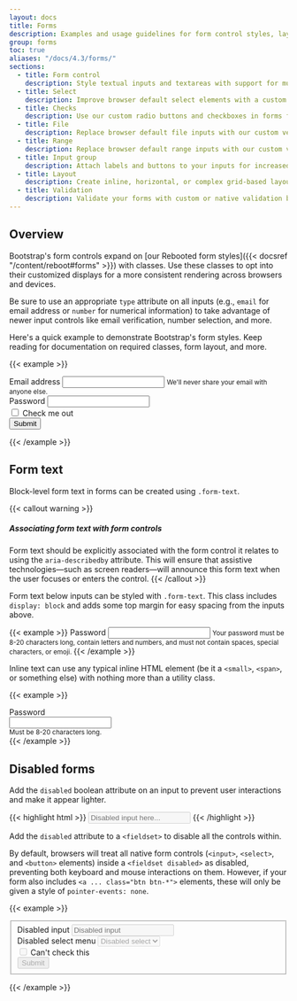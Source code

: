 ```yaml
---
layout: docs
title: Forms
description: Examples and usage guidelines for form control styles, layout options, and custom components for creating a wide variety of forms.
group: forms
toc: true
aliases: "/docs/4.3/forms/"
sections:
  - title: Form control
    description: Style textual inputs and textareas with support for multiple states.
  - title: Select
    description: Improve browser default select elements with a custom initial appearance.
  - title: Checks
    description: Use our custom radio buttons and checkboxes in forms for selecting input options.
  - title: File
    description: Replace browser default file inputs with our custom version with optional JavaScript.
  - title: Range
    description: Replace browser default range inputs with our custom version.
  - title: Input group
    description: Attach labels and buttons to your inputs for increased semantic value.
  - title: Layout
    description: Create inline, horizontal, or complex grid-based layouts with your forms.
  - title: Validation
    description: Validate your forms with custom or native validation behaviors and styles.
---
```


## Overview

Bootstrap's form controls expand on [our Rebooted form styles]({{< docsref "/content/reboot#forms" >}}) with classes. Use these classes to opt into their customized displays for a more consistent rendering across browsers and devices.

Be sure to use an appropriate `type` attribute on all inputs (e.g., `email` for email address or `number` for numerical information) to take advantage of newer input controls like email verification, number selection, and more.

Here's a quick example to demonstrate Bootstrap's form styles. Keep reading for documentation on required classes, form layout, and more.

{{< example >}}
<form>
  <div class="mb-3">
    <label for="exampleInputEmail1" class="form-label">Email address</label>
    <input type="email" class="form-control" id="exampleInputEmail1" aria-describedby="emailHelp">
    <small id="emailHelp" class="form-text">We'll never share your email with anyone else.</small>
  </div>
  <div class="mb-3">
    <label for="exampleInputPassword1" class="form-label">Password</label>
    <input type="password" class="form-control" id="exampleInputPassword1">
  </div>
  <div class="mb-3 form-check">
    <input type="checkbox" class="form-check-input" id="exampleCheck1">
    <label class="form-check-label" for="exampleCheck1">Check me out</label>
  </div>
  <button type="submit" class="btn btn-primary">Submit</button>
</form>
{{< /example >}}

## Form text

Block-level form text in forms can be created using `.form-text`.

{{< callout warning >}}
##### Associating form text with form controls

Form text should be explicitly associated with the form control it relates to using the `aria-describedby` attribute. This will ensure that assistive technologies—such as screen readers—will announce this form text when the user focuses or enters the control.
{{< /callout >}}

Form text below inputs can be styled with `.form-text`. This class includes `display: block` and adds some top margin for easy spacing from the inputs above.

{{< example >}}
<label for="inputPassword5" class="form-label">Password</label>
<input type="password" id="inputPassword5" class="form-control" aria-describedby="passwordHelpBlock">
<small id="passwordHelpBlock" class="form-text">
  Your password must be 8-20 characters long, contain letters and numbers, and must not contain spaces, special characters, or emoji.
</small>
{{< /example >}}

Inline text can use any typical inline HTML element (be it a `<small>`, `<span>`, or something else) with nothing more than a utility class.

{{< example >}}
<div class="row g-3 align-items-center">
  <div class="col-auto">
    <label for="inputPassword6" class="col-form-label">Password</label>
  </div>
  <div class="col-auto">
    <input type="password" id="inputPassword6" class="form-control" aria-describedby="passwordHelpInline">
  </div>
  <div class="col-auto">
    <small id="passwordHelpInline" class="text-muted">
      Must be 8-20 characters long.
    </small>
  </div>
</div>
{{< /example >}}

## Disabled forms

Add the `disabled` boolean attribute on an input to prevent user interactions and make it appear lighter.

{{< highlight html >}}
<input class="form-control" id="disabledInput" type="text" placeholder="Disabled input here..." disabled>
{{< /highlight >}}

Add the `disabled` attribute to a `<fieldset>` to disable all the controls within.

By default, browsers will treat all native form controls (`<input>`, `<select>`, and `<button>` elements) inside a `<fieldset disabled>` as disabled, preventing both keyboard and mouse interactions on them. However, if your form also includes `<a ... class="btn btn-*">` elements, these will only be given a style of `pointer-events: none`.

{{< example >}}
<form>
  <fieldset disabled aria-label="Disabled fieldset example">
    <div class="mb-3">
      <label for="disabledTextInput" class="form-label">Disabled input</label>
      <input type="text" id="disabledTextInput" class="form-control" placeholder="Disabled input">
    </div>
    <div class="mb-3">
      <label for="disabledSelect" class="form-label">Disabled select menu</label>
      <select id="disabledSelect" class="form-select">
        <option>Disabled select</option>
      </select>
    </div>
    <div class="mb-3">
      <div class="form-check">
        <input class="form-check-input" type="checkbox" id="disabledFieldsetCheck" disabled>
        <label class="form-check-label" for="disabledFieldsetCheck">
          Can't check this
        </label>
      </div>
    </div>
    <button type="submit" class="btn btn-primary">Submit</button>
  </fieldset>
</form>
{{< /example >}}
